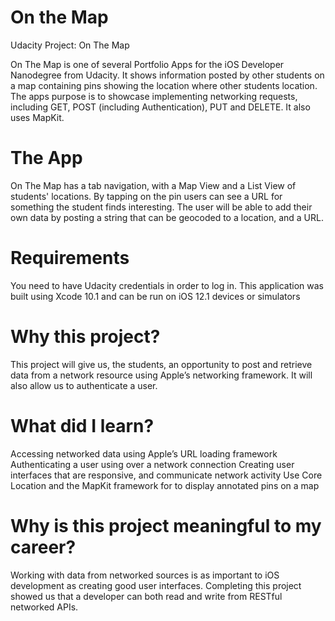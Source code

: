 # On the Map
Udacity Project: On The Map

On The Map is one of several Portfolio Apps for the iOS Developer Nanodegree from Udacity. It shows information posted by other students on a map containing pins showing the location where other students location. The apps purpose is to showcase implementing networking requests, including GET, POST (including Authentication), PUT and DELETE. It also uses MapKit.

# The App
On The Map has a tab navigation, with a Map View and a List View of students' locations. By tapping on the pin users can see a URL for something the student finds interesting. The user will be able to add their own data by posting a string that can be geocoded to a location, and a URL.

# Requirements
You need to have Udacity credentials in order to log in.
This application was built using Xcode 10.1 and can be run on iOS 12.1 devices or simulators

# Why this project?
This project will give us, the students, an opportunity to post and retrieve data from a network resource using Apple’s networking framework. It will also allow us to authenticate a user.

# What did I learn?
Accessing networked data using Apple’s URL loading framework
Authenticating a user using over a network connection
Creating user interfaces that are responsive, and communicate network activity
Use Core Location and the MapKit framework for to display annotated pins on a map

# Why is this project meaningful to my career?
Working with data from networked sources is as important to iOS development as creating good user interfaces. Completing this project showed us that a developer can both read and write from RESTful networked APIs.

